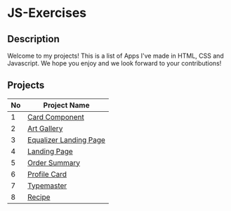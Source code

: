 # JS-Exercises

## Description
Welcome to my projects! This is a list of Apps I've made in HTML, CSS and Javascript. We hope you enjoy and we look forward to your contributions!

## Projects
| No  | Project Name  |
| ------------- | ------------- |
| 1 | <a href="https://github.com/baikoo/JS-Exercises/tree/main/card-component">Card Component</a> |
| 2 | <a href="https://github.com/baikoo/JS-Exercises/tree/main/art-gallery">Art Gallery</a> |
| 3 | <a href="https://github.com/baikoo/JS-Exercises/tree/main/equalizer-landing-page">Equalizer Landing Page</a> |
| 4 | <a href="https://github.com/baikoo/JS-Exercises/tree/main/landingpage">Landing Page</a> | 
| 5 | <a href="https://github.com/baikoo/JS-Exercises/tree/main/order-summary">Order Summary</a> | 
| 6 | <a href="https://github.com/baikoo/JS-Exercises/tree/main/profile-card">Profile Card</a> | 
| 7 | <a href="https://github.com/baikoo/JS-Exercises/tree/main/typemaster">Typemaster</a> | 
| 8 | <a href=" ">Recipe</a> | 
